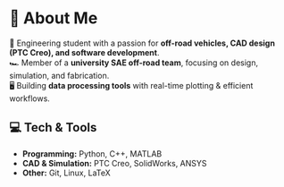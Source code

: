 # 👋 About Me  
🚀 Engineering student with a passion for **off-road vehicles, CAD design (PTC Creo), and software development**.  
🏎️ Member of a **university SAE off-road team**, focusing on design, simulation, and fabrication.  
🖥️ Building **data processing tools** with real-time plotting & efficient workflows.  

## 💻 Tech & Tools  
- **Programming:** Python, C++, MATLAB  
- **CAD & Simulation:** PTC Creo, SolidWorks, ANSYS  
- **Other:** Git, Linux, LaTeX  
